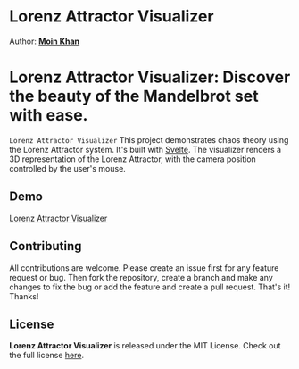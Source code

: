 Lorenz Attractor Visualizer
=======

Author: **[Moin Khan](https://github.com/mo-inkhan)**

# Lorenz Attractor Visualizer: Discover the beauty of the Mandelbrot set with ease.

`Lorenz Attractor Visualizer` This project demonstrates chaos theory using the Lorenz Attractor system. It's built with [Svelte](https://svelte.dev/). The visualizer renders a 3D representation of the Lorenz Attractor, with the camera position controlled by the user's mouse.

## Demo
[Lorenz Attractor Visualizer](https://mo-inkhan.github.io/LorenzAttractorVisualizer/)


## Contributing
All contributions are welcome. Please create an issue first for any feature request or bug. Then fork the repository, create a branch and make any changes to fix the bug or add the feature and create a pull request. That's it!
Thanks!


## License
**Lorenz Attractor Visualizer** is released under the MIT License.
Check out the full license [here](LICENSE).
